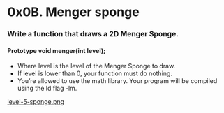 # 0x0B. Menger sponge

### Write a function that draws a 2D Menger Sponge.

#### Prototype void menger(int level);

- Where level is the level of the Menger Sponge to draw.
- If level is lower than 0, your function must do nothing.
- You’re allowed to use the math library. Your program will be compiled using the ld flag -lm.

[level-5-sponge.png](level-5-sponge.png "level 5 sponge")
